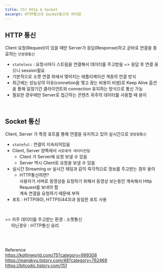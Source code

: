 ```yaml
---
title: CS) Http & Socket
excerpt: HTTP통신과 Socket통신의 차이점
---
```


## HTTP 통신
Client 요청(Request)이 있을 때만 Server가 응답(Response)하고 곧바로 연결을 종료하는 `단방향통신` 
- `stateless` : 요청시마다 스트림을 연결해서 데이터를 주고받음 => 응답 후 연결 끊으니 session필요  
- 기본적으로 소켓 연결 위에서 맺어지는 애플리케이션 계층의 연결 방식
- 최근에는 성능상의 이유(connetion을 맺고 끊는 비용이 비쌈)로 Keep Alive 옵션을 통해 일정기간 클라이언트와 connection 유지하는 방식으로 통신 가능  
- 필요한 경우에만 Server로 접근하는 콘텐츠 위주의 데이터를 사용할 때 용이
 
<br/>

## Socket 통신
Client, Server 가 특정 포트를 통해 연결을 유지하고 있어 실시간으로 `양방향통신`  
- `stateful` : 연결이 지속되어있음
- Client, Server 양쪽에서 `서로에게 데이터전달`  
  - Client 가 Server에 요청 보낼 수 있음
  - Server 역시 Client로 요청을 보낼 수 있음
- 실시간 Streaming or 실시간 채팅과 같이 즉각적으로 정보를 주고받는 경우 용이  
  - HTTP통신하면?   
    사용자가 서버로 동영상을 요청하기 위해서 동영상 보는동안 계속해서 Http Request를 보내야 함  
    계속 연결을 요청하기 때문에 부하
- 포트 : HTTP(80), HTTPS(443)과 동일한 포트 사용

<br/>

=> 자주 데이터를 주고받는 환경 : 소켓통신  
&nbsp;&nbsp;&nbsp;&nbsp; 아닌경우 : HTTP통신 유리

<br/><br/>

Reference  
https://kotlinworld.com/75?category=999308  
https://mangkyu.tistory.com/48?category=762469  
https://bitcodic.tistory.com/151  
<br/>

